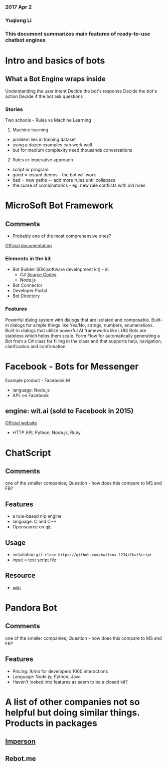 ### 2017 Apr 2
### Yuqiong Li
### This document summarizes main features of ready-to-use chatbot engines


# Intro and basics of bots

## What a Bot Engine wraps inside
Understanding the user intent
Decide the bot's response
Decide the bot's action
Decide if the bot ask questions
### Stories
Two schools - Rules vs Machine Learning

1. Machine learning
- problem lies in training dataset
- using a dozen examples can work well
- but for medium complexity need thousands conversations

2. Rules or imperative approach
- script or program
- good = instant demos - the bot will work
- bad = new paths -- add more rules until collapses
- the curse of combinatorics - eg. new rule conflicts with old rules



# MicroSoft Bot Framework
## Comments
- Probably one of the most comprehensive ones?

[Official documentation](https://docs.botframework.com/en-us/)
### Elements in the kit
- Bot Builder SDK(software development kit) - in
  - C# [Source Codes](https://github.com/Microsoft/BotBuilder/tree/master/CSharp)
  - Node.js
- Bot Connector
- Developer Portal
- Bot Directory

### Features
Powerful dialog system with dialogs that are isolated and composable.
Built-in dialogs for simple things like Yes/No, strings, numbers, enumerations.
Built-in dialogs that utilize powerful AI frameworks like LUIS
Bots are stateless which helps them scale.
Form Flow for automatically generating a Bot from a C# class for filling in the class and that supports help, navigation, clarification and confirmation.




# Facebook - Bots for Messenger
Example product - Facebook M
- language: Node.js
- API: on Facebook

## engine: wit.ai (sold to Facebook in 2015)
[Official website](https://wit.ai/blog/2016/04/12/bot-engine)
- HTTP API, Python, Node.js, Ruby







# ChatScript
## Comments
one of the smaller companies; Question - how does this compare to MS and FB?

## Features
- a rule-based nlp engine
- language: C and C++
- Opensource on [git](https://github.com/bwilcox-1234/ChatScript)
## Usage
- installation `git clone https://github.com/bwilcox-1234/ChatScript`
- input = text script file
## Resource
- [wiki](https://github.com/bwilcox-1234/ChatScript/blob/master/WIKI/README.md)



# Pandora Bot
## Comments
one of the smaller companies; Question - how does this compare to MS and FB?
## Features
- Pricing: 9/mo for developers 1000 interactions
- Language: Node.js; Python; Java
- Haven't looked into features as seem to be a closed kit?



# A list of other companies not so helpful but doing similar things. Products in packages
## [Imperson](http://imperson.com)
## Rebot.me
